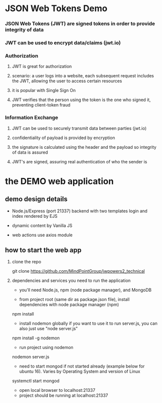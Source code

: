 # JSON Web Tokens Demo

### JSON Web Tokens (JWT) are signed tokens in order to provide integrity of data

### JWT can be used to encrypt data/claims (jwt.io)

### Authorization

1. JWT is great for authorization

2. scenario: a user logs into a website, each subsequent request includes the JWT, allowing the user to access certain resources

3. it is popular with Single Sign On

4. JWT verifies that the person using the token is the one who signed it, preventing client-token fraud

### Information Exchange

1. JWT can be used to securely transmit data between parties (jwt.io)

2. confidentiality of payload is provided by encryption

3. the signature is calculated using the header and the payload so integrity of data is assured

4. JWT's are signed, assuring real authentication of who the sender is


# the DEMO web application 

## demo design details

* Node.js/Express (port 21337) backend with two templates login and index rendered by EJS

* dynamic content by Vanilla JS

* web actions use axios module

## how to start the web app

1. clone the repo

    git clone https://github.com/MindPointGroup/jwpowers2_technical

2. dependencies and services you need to run the application

    * you'll need Node.js, npm (node package manager), and MongoDB

    * from project root (same dir as package.json file), install dependencies with node package manager (npm)

    npm install 

    * install nodemon globally if you want to use it to run server.js, you can also just use "node server.js"

    npm install -g nodemon

    * run project using nodemon

    nodemon server.js

    * need to start mongod if not started already (example below for ubuntu 16). Varies by Operating System and version of Linux

    systemctl start mongod

    * open local browser to localhost:21337
    * project should be running at localhost:21337

    

